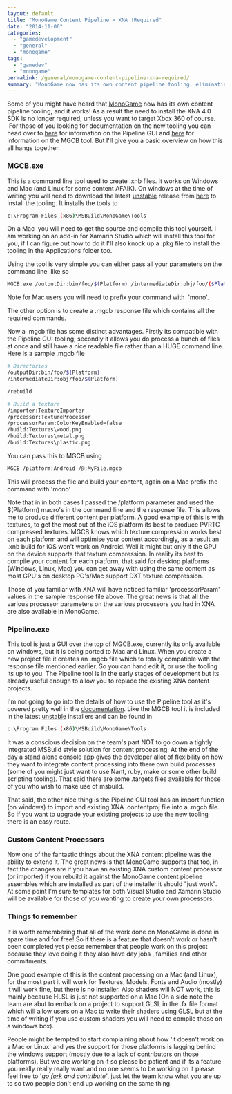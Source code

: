 ```yaml
---
layout: default
title: "MonoGame Content Pipeline = XNA !Required"
date: "2014-11-06"
categories: 
  - "gamedevelopment"
  - "general"
  - "monogame"
tags: 
  - "gamedev"
  - "monogame"
permalink: /general/monogame-content-pipeline-xna-required/
summary: "MonoGame now has its own content pipeline tooling, eliminating the need to install XNA 4.0 SDK for content processing."
---
```


Some of you might have heard that [MonoGame](http://monogame.net) now has its own content pipeline tooling, and it works! As a result the need to install the XNA 4.0 SDK is no longer required, unless you want to target Xbox 360 of course.  For those of you looking for documentation on the new tooling you can head over to [here](http://www.monogame.net/documentation/?page=Pipeline) for information on the Pipeline GUI and [here](http://www.monogame.net/documentation/?page=MGCB) for information on the MGCB tool. But I'll give you a basic overview on how this all hangs together.

### MGCB.exe

This is a command line tool used to create .xnb files. It works on Windows and Mac (and Linux for some content AFAIK). On windows at the time of writing you will need to download the latest [unstable](http://teamcity.monogame.net/viewLog.html?buildTypeId=MonoGame_DevelopWin&buildId=lastSuccessful&tab=artifacts&buildBranch=%3Cdefault%3E&guest=1#!ossgocr) release from [here](http://teamcity.monogame.net/viewLog.html?buildTypeId=MonoGame_DevelopWin&buildId=lastSuccessful&tab=artifacts&buildBranch=%3Cdefault%3E&guest=1#!ossgocr) to install the tooling. It installs the tools to

```bash
c:\Program Files (x86)\MSBuild\MonoGame\Tools
```

On a Mac  you will need to get the source and compile this tool yourself. I am working on an add-in for Xamarin Studio which will install this tool for you, if I can figure out how to do it I'll also knock up a .pkg file to install the tooling in the Applications folder too.

Using the tool is very simple you can either pass all your parameters on the command line  like so

```bash
MGCB.exe /outputDir:bin/foo/$(Platform) /intermediateDir:obj/foo/($Platform) /rebuild /platform:iOS /build:Textures\wood.png
```

Note for Mac users you will need to prefix your command with  'mono'.

The other option is to create a .mgcb response file which contains all the required commands.

Now a .mgcb file has some distinct advantages. Firstly its compatible with the Pipeline GUI tooling, secondly it allows you do process a bunch of files at once and still have a nice readable file rather than a HUGE command line. Here is a sample .mgcb file

```bash
# Directories
/outputDir:bin/foo/$(Platform) 
/intermediateDir:obj/foo/$(Platform) 

/rebuild

# Build a texture
/importer:TextureImporter
/processor:TextureProcessor
/processorParam:ColorKeyEnabled=false
/build:Textures\wood.png
/build:Textures\metal.png
/build:Textures\plastic.png
```

You can pass this to MGCB using

```bash
MGCB /platform:Android /@:MyFile.mgcb
```

This will process the file and build your content, again on a Mac prefix the command with 'mono'

Note that in in both cases I passed the /platform parameter and used the $(Platform) macro's in the command line and the response file. This allows me to produce different content per platform. A good example of this is with textures, to get the most out of the iOS platform its best to produce PVRTC compressed textures. MGCB knows which texture compression works best on each platform and will optimise your content accordingly, as a result an .xnb build for iOS won't work on Android. Well it might but only if the GPU on the device supports that texture compression. In reality its best to compile your content for each platform, that said for desktop platforms (Windows, Linux, Mac) you can get away with using the same content as most GPU's on desktop PC's/Mac support DXT texture compression.

Those of you familiar with XNA will have noticed familiar 'processorParam' values in the sample response file above. The great news is that all the various processor parameters on the various processors you had in XNA are also available in MonoGame.

### Pipeline.exe

This tool is just a GUI over the top of MGCB.exe, currently its only available on windows, but it is being ported to Mac and Linux. When you create a new project file it creates an .mgcb file which to totally compatible with the response file mentioned earlier. So you can hand edit it, or use the tooling its up to you. The Pipeline tool is in the early stages of development but its already useful enough to allow you to replace the existing XNA content projects.

I'm not going to go into the details of how to use the Pipeline tool as it's covered pretty well in the [documentation](http://www.monogame.net/documentation/?page=Pipeline). Like the MGCB tool it is included in the latest [unstable](http://teamcity.monogame.net/viewLog.html?buildTypeId=MonoGame_DevelopWin&buildId=lastSuccessful&tab=artifacts&buildBranch=%3Cdefault%3E&guest=1#!ossgocr) installers and can be found in

```bash
c:\Program Files (x86)\MSBuild\MonoGame\Tools
```

It was a conscious decision on the team's part NOT to go down a tightly integrated MSBuild style solution for content processing. At the end of the day a stand alone console app gives the developer allot of flexibility on how they want to integrate content processing into there own build processes (some of you might just want to use Nant, ruby, make or some other build scripting tooling). That said there are some .targets files available for those of you who wish to make use of msbuild.

That said, the other nice thing is the Pipeline GUI tool has an import function (on windows) to import and existing XNA .contentproj file into a .mgcb file. So if you want to upgrade your existing projects to use the new tooling there is an easy route.

### Custom Content Processors

Now one of the fantastic things about the XNA content pipeline was the ability to extend it. The great news is that MonoGame supports that too, in fact the changes are if you have an existing XNA custom content processor (or importer) if you rebuild it against the MonoGame content pipeline assembles which are installed as part of the installer it should "just work". At some point I'm sure templates for both Visual Studio and Xamarin Studio will be available for those of you wanting to create your own processors.

### Things to remember

It is worth remembering that all of the work done on MonoGame is done in spare time and for free! So if there is a feature that doesn't work or hasn't been completed yet please remember that people work on this project because they love doing it they also have day jobs , families and other commitments.

One good example of this is the content processing on a Mac (and Linux), for the most part it will work for Textures, Models, Fonts and Audio (mostly) it will work fine, but there is no installer. Also shaders will NOT work, this is mainly because HLSL is just not supported on a Mac (On a side note the team are abut to embark on a project to support GLSL in the .fx file format which will allow users on a Mac to write their shaders using GLSL but at the time of writing if you use custom shaders you will need to compile those on a windows box).

People might be tempted to start complaining about how 'it doesn't work on a Mac or Linux' and yes the support for those platforms is lagging behind the windows support (mostly due to a lack of contributors on those platforms). But we are working on it so please be patient and if its a feature you really really really want and no one seems to be working on it please feel free to '_go [fork](https://github.com/mono/MonoGame/fork) and contribute'_, just let the team know what you are up to so two people don't end up working on the same thing.
